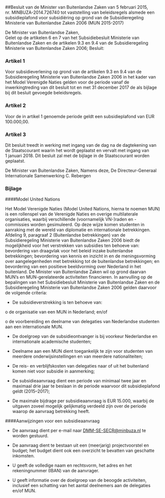 <meta http-equiv='Content-Type' content='text/html; charset=utf-8' />

##Besluit van de Minister van Buitenlandse Zaken van 5 februari 2015, nr. MINBUZA-2014.726740 tot vaststelling van beleidsregels alsmede een subsidieplafond voor subsidiëring op grond van de Subsidieregeling Ministerie van Buitenlandse Zaken 2006 (MUN 2015-2017)

De Minister van Buitenlandse Zaken,  
Gelet op de artikelen 6 en 7 van het Subsidiebesluit Ministerie van Buitenlandse Zaken en de artikelen 9.3 en 9.4 van de Subsidieregeling Ministerie van Buitenlandse Zaken 2006;
Besluit:    

### Artikel  1  

Voor subsidieverlening op grond van de artikelen 9.3 en 9.4 van de Subsidieregeling Ministerie van Buitenlandse Zaken 2006 in het kader van het Model Verenigde Naties gelden voor de periode vanaf de inwerkingtreding van dit besluit tot en met 31 december 2017 de als bijlage bij dit besluit gevoegde beleidsregels. 

### Artikel  2  

Voor de in artikel 1 genoemde periode geldt een subsidieplafond van EUR 100.000,00. 

### Artikel  3  

Dit besluit treedt in werking met ingang van de dag na de dagtekening van de Staatscourant waarin het wordt geplaatst en vervalt met ingang van 1 januari 2018. 
Dit besluit zal met de bijlage in de Staatscourant worden geplaatst.  

De 
Minister van Buitenlandse Zaken, Namens deze, 
De Directeur-Generaal Internationale Samenwerking 
C. Rebergen    

### Bijlage  

####Model United Nations

Het Model Verenigde Naties (Model United Nations, hierna te noemen MUN) is een rollenspel van de Verenigde Naties en overige multilaterale organisaties, waarbij verschillende (voornamelijk VN-)raden en -commissies worden gesimuleerd. Op deze wijze komen studenten in aanraking met de wereld van diplomatie en internationale betrekkingen. Afdeling 9, paragraaf 2 (Buitenlandse betrekkingen) van de Subsidieregeling Ministerie van Buitenlandse Zaken 2006 biedt de mogelijkheid voor het verstrekken van subsidies ten behoeve van: bevordering van draagvlak voor het beleid inzake buitenlandse betrekkingen; bevordering van kennis en inzicht in en de meningsvorming over aangelegenheden met betrekking tot de buitenlandse betrekkingen; en bevordering van een positieve beeldvorming over Nederland in het buitenland. De Minister van Buitenlandse Zaken wil op grond daarvan MUN’s en MUN-gerelateerde activiteiten financieren. In aanvulling op de bepalingen van het Subsidiebesluit Ministerie van Buitenlandse Zaken en de Subsidieregeling Ministerie van Buitenlandse Zaken 2006 gelden daarvoor de volgende criteria: 

* De subsidieverstrekking is ten behoeve van: 

o de organisatie van een MUN in Nederland; en/of  

o de voorbereiding en deelname van delegaties van Nederlandse studenten aan een internationale MUN.    

* De doelgroep van de subsidieontvanger is bij voorkeur Nederlandse en internationale academische studenten;  

* Deelname aan een MUN dient toegankelijk te zijn voor studenten van meerdere onderwijsinstellingen en van meerdere nationaliteiten;  

* De reis- en verblijfskosten van delegaties naar of uit het buitenland komen niet voor subsidie in aanmerking;  

* De subsidieaanvraag dient een periode van minimaal twee jaar en maximaal drie jaar te beslaan in de periode waarvoor dit subsidieplafond geldt (2015–2017);  

* De maximale bijdrage per subsidieaanvraag is EUR 15.000, waarbij de uitgaven zoveel mogelijk gelijkmatig verdeeld zijn over de periode waarop de aanvraag betrekking heeft.   

####Aanwijzingen voor een subsidieaanvraag

* De aanvraag dient per e-mail naar DMM-SE-SECR@minbuza.nl te worden gestuurd.  

* De aanvraag dient te bestaan uit een (meerjarig) projectvoorstel en budget; het budget dient ook een overzicht te bevatten van geschatte inkomsten.  

* U geeft de volledige naam en rechtsvorm, het adres en het rekeningnummer (IBAN) van de aanvrager.  

* U geeft informatie over de doelgroep van de beoogde activiteiten, inclusief een schatting van het aantal deelnemers aan de delegaties en/of MUN.   


